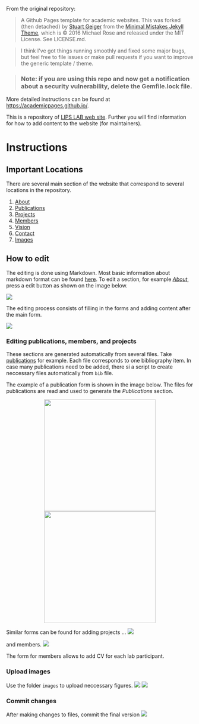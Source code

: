 From the original repository:

> A Github Pages template for academic websites. This was forked (then detached) by [Stuart Geiger](https://github.com/staeiou) from the [Minimal Mistakes Jekyll Theme](https://mmistakes.github.io/minimal-mistakes/), which is © 2016 Michael Rose and released under the MIT License. See LICENSE.md.

> I think I've got things running smoothly and fixed some major bugs, but feel free to file issues or make pull requests if you want to improve the generic template / theme.

> ### Note: if you are using this repo and now get a notification about a security vulnerability, delete the Gemfile.lock file. 
More detailed instructions can be found at https://academicpages.github.io/.


This is a repository of [LIPS LAB web site](https://lipslab.github.io/). Further you will find information for how to add content to the website (for maintainers).

# Instructions

## Important Locations
There are several main section of the website that correspond to several locations in the repository. 
1. [About](https://github.com/lipslab/lipslab.github.io/blob/master/_pages/about.md)
2. [Publications](https://github.com/lipslab/lipslab.github.io/tree/master/_publications)
3. [Projects](https://github.com/lipslab/lipslab.github.io/tree/master/_projects)
4. [Members](https://github.com/lipslab/lipslab.github.io/tree/master/_members)
5. [Vision](https://github.com/lipslab/lipslab.github.io/blob/master/_pages/vision.md)
6. [Contact](https://github.com/lipslab/lipslab.github.io/blob/master/_pages/contact.md)
7. [Images](https://github.com/lipslab/lipslab.github.io/tree/master/images)

## How to edit 

The editing is done using Markdown. Most basic information about markdown format can be found [here](https://www.markdownguide.org/basic-syntax/).  To edit a section, for example *[About](https://github.com/lipslab/lipslab.github.io/blob/master/_pages/about.md)*, press a edit button as shown on the image below.

![](https://raw.githubusercontent.com/lipslab/lipslab.github.io/master/images/readme/readme_edit.png)

The editing process consists of filling in the forms and adding content after the main form.

![](https://raw.githubusercontent.com/lipslab/lipslab.github.io/master/images/readme/readme_editing.png)

### Editing publications, members, and projects

These sections are generated automatically from several files. Take [publications](https://github.com/lipslab/lipslab.github.io/tree/master/_publications) for example. Each file corresponds to one bibliography item. In case many publications need to be added, there si a script to create neccessary files automatically from `bib` file. 

The example of a publication form is shown in the image below. The files for publications are read and used to generate the *Publications* section.

<p align="center">
<img src="https://raw.githubusercontent.com/lipslab/lipslab.github.io/master/images/readme/readme_edit_publication.png" width="300"><img src="https://raw.githubusercontent.com/lipslab/lipslab.github.io/master/images/readme/readme_publications_preview.png" width="300">
</p>

Similar forms can be found for adding projects ...
![](https://raw.githubusercontent.com/lipslab/lipslab.github.io/master/images/readme/readme_edit_project.png)

and members.
![](https://raw.githubusercontent.com/lipslab/lipslab.github.io/master/images/readme/readme_edit_member.png)

The form for members allows to add CV for each lab participant.

### Upload images

Use the folder `images` to upload neccessary figures. 
![](https://raw.githubusercontent.com/lipslab/lipslab.github.io/master/images/readme/readme_upload.png)
![](https://raw.githubusercontent.com/lipslab/lipslab.github.io/master/images/readme/readme_drop.png)

### Commit changes

After making changes to files, commit the final version 
![](https://raw.githubusercontent.com/lipslab/lipslab.github.io/master/images/readme/readme_commit.png)
